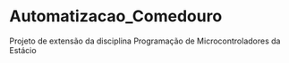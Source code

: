 # Automatizacao_Comedouro
Projeto de extensão da disciplina Programação de Microcontroladores da Estácio
